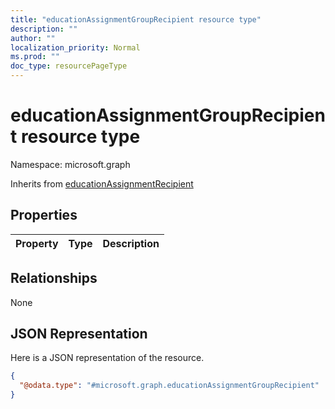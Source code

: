 ```yaml
---
title: "educationAssignmentGroupRecipient resource type"
description: ""
author: ""
localization_priority: Normal
ms.prod: ""
doc_type: resourcePageType
---
```


# educationAssignmentGroupRecipient resource type


Namespace: microsoft.graph




Inherits from [educationAssignmentRecipient](../resources/educationassignmentrecipient.md)

## Properties
|Property|Type|Description|
|:---|:---|:---|

## Relationships
None

## JSON Representation
Here is a JSON representation of the resource.
<!-- {
  "blockType": "resource",
  "@odata.type": "microsoft.graph.educationAssignmentGroupRecipient"
}
-->
``` json
{
  "@odata.type": "#microsoft.graph.educationAssignmentGroupRecipient"
}
```

